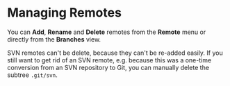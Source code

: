 # Managing Remotes

You can **Add**, **Rename** and **Delete** remotes from the **Remote**
menu or directly from the **Branches** view.

<div>

<div>

SVN remotes can't be delete, because they can't be re-added easily. If
you still want to get rid of an SVN remote, e.g. because this was a
one-time conversion from an SVN repository to Git, you can manually
delete the subtree `.git/svn`.

</div>

</div>

